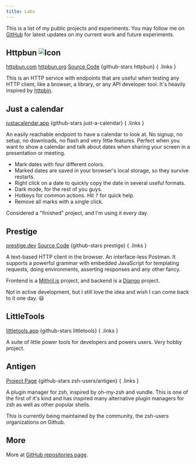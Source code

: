 ```yaml
---
title: Labs
---
```


This is a list of my public projects and experiments. You may follow me on [GitHub](https://github.com/sharat87) for latest updates on my current work and future experiments.

## Httpbun ![Icon](https://httpbun.com/assets/icon-32.png)

[httpbun.com](https://httpbun.com) [httpbun.org](https://httpbun.org) [Source Code](https://github.com/sharat87/httpbun) {github-stars httpbun}
{ .links }

This is an HTTP service with endpoints that are useful when testing any HTTP client, like a browser, a library, or any API developer tool. It's heavily inspired by [httpbin](https://httpbin.org).

## Just a calendar

[justacalendar.app](https://justacalendar.app/) {github-stars just-a-calendar}
{ .links }

An easily reachable endpoint to have a calendar to look at. No signup, no setup, no downloads, no flash and very little features. Perfect when you want to show a calendar and talk about dates when sharing your screen in a presentation or meeting.

- Mark dates with four different colors.
- Marked dates are saved in your browser's local storage, so they survive restarts.
- Right click on a date to quickly copy the date in several useful formats.
- Dark mode, for the rest of you guys.
- Hotkeys for common actions. Hit <kbd>?</kbd> for quick help.
- Remove all marks with a single click.

Considered a "finished" project, and I'm using it every day.

## Prestige

[prestige.dev](https://prestige.dev) [Source Code](https://github.com/sharat87/prestige) {github-stars prestige}
{ .links }

A text-based HTTP client in the browser. An interface-less Postman. It supports a powerful grammar with embedded JavaScript for templating requests, doing environments, asserting responses and any other fancy.

Frontend is a [Mithril.js](https://mithril.js.org/) project, and backend is a [Django](https://www.djangoproject.com)  project.

Not in active development, but I still love the idea and wish I can come back to it one day. 😃

## LittleTools

[littletools.app](https://littletools.app) {github-stars littletools}
{ .links }

A suite of little power tools for developers and powers users. Very hobby project.

## Antigen

[Project Page](https://github.com/zsh-users/antigen) {github-stars zsh-users/antigen}
{ .links }

A plugin manager for zsh, inspired by oh-my-zsh and vundle. This is one of the first of it's kind and has inspired many alternative plugin managers for zsh as well as other popular shells.

This is currently being maintained by the community, the zsh-users organizations on Github.

## More

More at [GitHub repositories page](https://github.com/sharat87?tab=repositories).

<style>
.links a + a { margin-left: 1em; }
</style>
